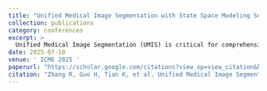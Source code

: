 ```yaml
---
title: "Unified Medical Image Segmentation with State Space Modeling Snake"
collection: publications
category: conferences
excerpt: >
  Unified Medical Image Segmentation (UMIS) is critical for comprehensive anatomical assessment but faces challenges due to multi-scale structural heterogeneity. Conventional pixel-based approaches, lacking object-level anatomical insight and inter-organ relational modeling, struggle with morphological complexity and feature conflicts, limiting their efficacy in UMIS. We propose Mamba Snake, a novel deep snake framework enhanced by state space modeling for UMIS. Mamba Snake frames multi-contour evolution as a hierarchical state space atlas, effectively modeling macroscopic inter-organ topological relationships and microscopic contour refinements. We introduce a snake-specific vision state space module, the Mamba Evolution Block (MEB), which leverages effective spatiotemporal information aggregation for adaptive refinement of complex morphologies. Energy map shape priors further ensure robust long-range contour evolution in heterogeneous data. Additionally, a dual-classification synergy mechanism is incorporated to concurrently optimize detection and segmentation, mitigating under-segmentation of microstructures in UMIS. Extensive evaluations across five clinical datasets reveal Mamba Snake's superior performance, with an average Dice improvement of 3% over state-of-the-art methods.
date: 2025-07-10
venue: ' ICME 2025 '
paperurl: "https://scholar.google.com/citations?view_op=view_citation&hl=zh-CN&user=zEpdycwAAAAJ&authuser=1&citation_for_view=zEpdycwAAAAJ:u-x6o8ySG0sC"
citation: "Zhang R, Guo H, Tian K, et al. Unified Medical Image Segmentation with State Space Modeling Snake[J]. arXiv preprint arXiv:2507.12760, 2025."
---
```

